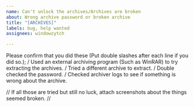 ```yaml
---
name: Can't unlock the archives/Archives are broken
about: Wrong archive password or broken archive
title: "[ARCHIVES]"
labels: bug, help wanted
assignees: windowzytch

---
```


Please confirm that you did these (Put double slashes after each line if you did so.);
/ Used an external archiving program (Such as WinRAR) to try extracting the archives.
/ Tried a different archive to extract.
/ Double checked the password.
/ Checked archiver logs to see if something is wrong about the archive.

// If all those are tried but still no luck, attach screenshots about the things seemed broken. //
